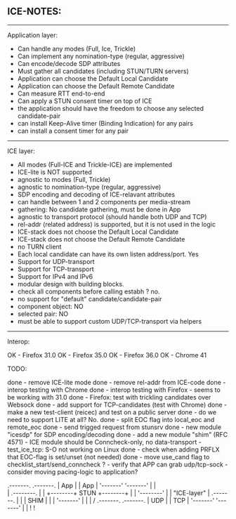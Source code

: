 ICE-NOTES:
---------



----------------------------------
Application layer:

- Can handle any modes (Full, Ice, Trickle)
- Can implement any nomination-type (regular, aggressive)
- Can encode/decode SDP attributes
- Must gather all candidates (including STUN/TURN servers)
- Application can choose the Default Local Candidate
- Application can choose the Default Remote Candidate
- Can measure RTT end-to-end
- Can apply a STUN consent timer on top of ICE
- the application should have the freedom to choose any selected candidate-pair
- can install Keep-Alive timer (Binding Indication) for any pairs
- can install a consent timer for any pair


----------------------------------
ICE layer:

- All modes (Full-ICE and Trickle-ICE) are implemented
- ICE-lite is NOT supported
- agnostic to modes (Full, Trickle)
- agnostic to nomination-type (regular, aggressive)
- SDP encoding and decoding of ICE-relavant attributes
- can handle between 1 and 2 components per media-stream
- gathering: No candidate gathering, must be done in App
- agnostic to transport protocol (should handle both UDP and TCP)
- rel-addr (related address) is supported, but it is not used in the logic
- ICE-stack does not choose the Default Local Candidate
- ICE-stack does not choose the Default Remote Candidate
- no TURN client
- Each local candidate can have its own listen address/port. Yes
- Support for UDP-transport
- Support for TCP-transport
- Support for IPv4 and IPv6
- modular design with building blocks.
- check all components before calling estabh ? no.
- no support for "default" candidate/candidate-pair
- component object: NO
- selected pair: NO  
- must be able to support custom UDP/TCP-transport via helpers


----------------------------------
Interop:

OK - Firefox 31.0
OK - Firefox 35.0
OK - Firefox 36.0
OK - Chrome 41


TODO:

done - remove ICE-lite mode
done - remove rel-addr from ICE-code
done - interop testing with Chrome
done - interop testing with Firefox - seems to be working with 31.0
done - Firefox: test with trickling candidates over Websock
done - add support for TCP-candidates (test with Chrome)
done - make a new test-client (reicec) and test on a public server
done - do we need to support LITE at all? No.
done - split EOC flag into local_eoc and remote_eoc
done - send trigged request from stunsrv
done - new module "icesdp" for SDP encoding/decoding
done - add a new module "shim" (RFC 4571)
     - ICE module should be Conncheck-only, no data-transport
     - test_ice_tcp: S-O not working on Linux
done - check when adding PRFLX that EOC-flag is set/unset (not needed)
done - move use_cand flag to checklist_start/send_conncheck ?
     - verify that APP can grab udp/tcp-sock
     - consider moving pacing-logic to application?




  .-------.                  .-------. 
  |  App  |                  |  App  |
  '-------'                  '-------'
      |                          |           \
      |        .--------.        |           |
      +--------+  STUN  +--------+           |
      |        '--------'        |           | "ICE-layer"
      |                      .-------.       |
      |                      | SHIM  |       |
      |                      '-------'       |
      |                          |           /
  .-------.                  .-------.
  |  UDP  |                  |  TCP  |
  '-------'                  '-------'
      |                          |
      !                          !



